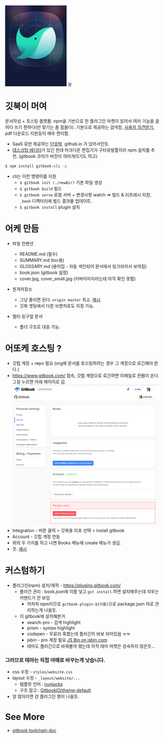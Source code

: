 ![img](cover_small.jpg) 뀨

# 깃북이 머여
문서작성 + 호스팅 플랫폼. npm을 기반으로 한 플러그인 마켓이 있어서 여러 기능을 끌어다 쓰기 편하다(만 찾기는 좀 힘들다). 기본으로 제공하는 검색창, [사용자 의견받기](https://www.gitbook.com/blog/features/discussions), pdf 다운로드 지원등이 매우 편리함. 
* SaaS 로만 제공하는 [단호박](https://help.gitbook.com/basics/can-i-run-gitbook-on-premise.html). github.io 가 있어서인듯.
* [데스크탑 에디터](https://www.gitbook.com/editor)가 있긴 한데 마크다운 편집기가 구타유발툴이라 npm 설치를 추천. (gitbook 코어가 버전이 여러개이기도 하고)
```bash
$ npm install gitbook-cli -g
```

* cli는 이런 명령어를 지원
    * `$ gitbook init (./newDir)` 기본 파일 생성
    * `$ gitbook build` 빌드
    * `$ gitbook serve` 로컬 서버 + 변경사항 watch => 빌드 & 리프레시 지원, `_book` 디렉터리에 빌드 결과물 업데이트.
    * `$ gitbook install` plugin 설치

# 어케 만듬
* 파일 컨벤션
    * README.md (필수)
    * SUMMARY.md (toc용)
    * GLOSSARY.md (용어집 - 자동 색인되어 문서에서 링크되어서 보여짐)
    * book.json (gitbook 설정)
    * cover.jpg, cover_small.jpg (커버이미지라는데 아직 확인 못함)

* 원격저장소
    * 그냥 올리면 된다. `origin master` 최고. [예시](https://github.com/junthus/test)
    * 깃북 셋팅에서 다른 브랜치로도 지정 가능.

* 멀티 링구얼 문서
    * 폴더 구조로 대응 가능.

# 어또케 호스팅 ?
* 깃헙 계정 + repo 필요 (org에 문서를 호스팅하려는 경우 그 계정으로 로긴해야 한다.)
* https://www.gitbook.com/ 접속, 깃헙 계정으로 로긴하면 이메일로 컨펌이 온다. 그걸 누르면 아래 페이지로 감.
![설정페이지](static/img/gb_setting_github.png)
* Integration - 버튼 클릭 > 깃북용 리포 선택 > install gitbook
* Account - 깃헙 계정 연동
* 위의 두 가지를 하고 나면 Books 메뉴에 create 메뉴가 생김. 
* 끗. [예시](https://www.gitbook.com/book/juhee-bak/whale-ext/details)

# 커스텀하기
* 플러그인(npm) 설치/제작 - https://plugins.gitbook.com/
    * 플러긴 관리 : book.json에 이름 넣고 `git install` 하면 설치해주는데 지우는 커멘드가 안 보임
        * 어차피 npm이므로 `gitbook-plugin-${이름}`으로 package.json 따로 관리하는게 나을듯.
    * 이 gitbook에 설치해본거
        * search-pro - 검색 highlight
        * prism - syntax highlight
        * codepen - 무료라 혹했는데 플러긴이 바보 되어있음 ㅠㅠ
        * jsbin - pro 계정 필요
        <a class="jsbin-embed" href="https://jsbin.com/tayevipusi/embed?html,js,output">JS Bin on jsbin.com</a><script src="https://static.jsbin.com/js/embed.min.js?4.1.1"></script>
        * 테마도 플러긴으로 바꿔볼까 했는데 아직 테마 마켓은 성숙하지 않은듯...

### 그러므로 테마는 직접 야매로 바꾸는게 낫습니다.
* css 수정 - `styles/website.css`
* layout 수정 - `_layout/website/...`
    * 템플릿 언어 : [nunjucks](https://mozilla.github.io/nunjucks/)
    * 구조 참고 : [GitbookIO/theme-default](https://github.com/GitbookIO/theme-default)
* 양 많아지면 걍 플러그인 행이 나을듯.

# See More
* [gitbook toolchain doc](https://www.gitbook.com/book/gitbookio/docs-toolchain/details)

